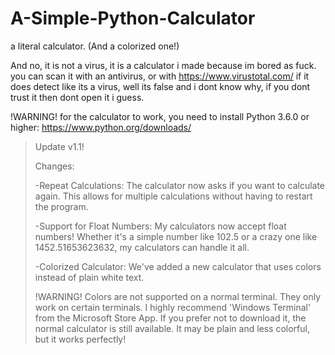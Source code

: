 # A-Simple-Python-Calculator
a literal calculator. (And a colorized one!)

And no, it is not a virus, it is a calculator i made because im bored as fuck. you can scan it with an antivirus, or with https://www.virustotal.com/
if it does detect like its a virus, well its false and i dont know why, if you dont trust it then dont open it i guess.

!WARNING! for the calculator to work, you need to install Python 3.6.0 or higher: https://www.python.org/downloads/


> Update v1.1!
>
>Changes:
>
>-Repeat Calculations: The calculator now asks if you want to calculate again. This allows for multiple calculations without having to restart the program.
>
>-Support for Float Numbers: My calculators now accept float numbers! Whether it's a simple number like 102.5 or a crazy one like 1452.51653623632, my calculators can handle it all.
>
>-Colorized Calculator: We've added a new calculator that uses colors instead of plain white text.
>
>!WARNING! Colors are not supported on a normal terminal. They only work on certain terminals. I highly recommend 'Windows Terminal' from the Microsoft Store App. If you prefer not to download it, the normal calculator is still available. 
>It may be plain and less colorful, but it works perfectly!
